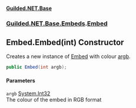 
#### [Guilded.NET.Base](Guilded_NET_Base 'Guilded_NET_Base')
### [Guilded.NET.Base.Embeds](Guilded_NET_Base#Guilded_NET_Base_Embeds 'Guilded.NET.Base.Embeds').[Embed](Embed 'Guilded.NET.Base.Embeds.Embed')
## Embed.Embed(int) Constructor
Creates a new instance of [Embed](Embed 'Guilded.NET.Base.Embeds.Embed') with colour [argb](Embed_Embed(int)#Guilded_NET_Base_Embeds_Embed_Embed(int)_argb 'Guilded.NET.Base.Embeds.Embed.Embed(int).argb').  
```csharp
public Embed(int argb);
```

#### Parameters
<a name='Guilded_NET_Base_Embeds_Embed_Embed(int)_argb'></a>
`argb` [System.Int32](https://docs.microsoft.com/en-us/dotnet/api/System.Int32 'System.Int32')  
The colour of the embed in RGB format
  
